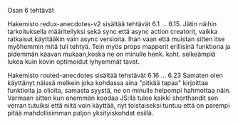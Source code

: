 Osan 6 tehtävät

Hakemisto redux-anecdotes-v2 sisältää tehtävät 6.1 ... 6.15.
Jätin näihin tarkoituksella määritellyksi sekä sync että async action creatorit, vaikka ratkaisut käyttääkin vain async versioita. Ihan vaan että muistan sitten itse myöhemmin mitä tuli tehtyä. Tein myös props mapperit erillisinä funktiona  ja pidemmän kaavan mukaan,koska ne on minulle henk. koht. selkeämpiä lukea kuin kovin optimoidut lyhyemmät tavat.

Hakemisto routed-anecdotes sisältää tehstävät 6.16 ... 6.23
Samaten olen käyttänyt näissä melkein joka kohdassa aina "pitkää tapaa" kirjoittaa funktioita ja olioita, samasta syystä, ne on minulle helpompi hahmottaa näin. Varmaan sitten kun enemmän koodaa JS:llä tulee kaikki shorthandit sen verran tutuiksi että niitä voin käyttää, nyt toistaiseksi tuntuu että on parempi pitää mahdollisimman paljon yksityiskohdat esillä. 
